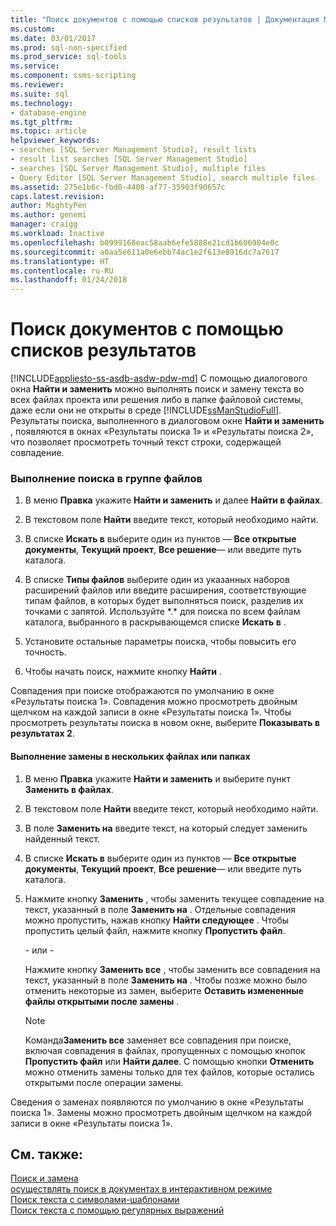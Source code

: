 ```yaml
---
title: "Поиск документов с помощью списков результатов | Документация Майкрософт"
ms.custom: 
ms.date: 03/01/2017
ms.prod: sql-non-specified
ms.prod_service: sql-tools
ms.service: 
ms.component: ssms-scripting
ms.reviewer: 
ms.suite: sql
ms.technology:
- database-engine
ms.tgt_pltfrm: 
ms.topic: article
helpviewer_keywords:
- searches [SQL Server Management Studio], result lists
- result list searches [SQL Server Management Studio]
- searches [SQL Server Management Studio], multiple files
- Query Editor [SQL Server Management Studio], search multiple files
ms.assetid: 275e1b6c-fbd0-4408-af77-35903f90657c
caps.latest.revision: 
author: MightyPen
ms.author: genemi
manager: craigg
ms.workload: Inactive
ms.openlocfilehash: b0999168eac58aab6efe5888e21cd1b606904e0c
ms.sourcegitcommit: a0aa5e611a0e6ebb74ac1e2f613e8916dc7a7617
ms.translationtype: HT
ms.contentlocale: ru-RU
ms.lasthandoff: 01/24/2018
---
```

# <a name="search-documents-using-results-lists"></a>Поиск документов с помощью списков результатов
[!INCLUDE[appliesto-ss-asdb-asdw-pdw-md](../../includes/appliesto-ss-asdb-asdw-pdw-md.md)] С помощью диалогового окна **Найти и заменить** можно выполнять поиск и замену текста во всех файлах проекта или решения либо в папке файловой системы, даже если они не открыты в среде [!INCLUDE[ssManStudioFull](../../includes/ssmanstudiofull-md.md)]. Результаты поиска, выполненного в диалоговом окне **Найти и заменить** , появляются в окнах «Результаты поиска 1» и «Результаты поиска 2», что позволяет просмотреть точный текст строки, содержащей совпадение.  
  
### <a name="to-search-in-multiple-files"></a>Выполнение поиска в группе файлов  
  
1.  В меню **Правка** укажите **Найти и заменить** и далее **Найти в файлах**.  
  
2.  В текстовом поле **Найти** введите текст, который необходимо найти.  
  
3.  В списке **Искать в** выберите один из пунктов — **Все открытые документы**, **Текущий проект**, **Все решение**— или введите путь каталога.  
  
4.  В списке **Типы файлов** выберите один из указанных наборов расширений файлов или введите расширения, соответствующие типам файлов, в которых будет выполняться поиск, разделив их точками с запятой. Используйте \*.\* для поиска по всем файлам каталога, выбранного в раскрывающемся списке **Искать в** .  
  
5.  Установите остальные параметры поиска, чтобы повысить его точность.  
  
6.  Чтобы начать поиск, нажмите кнопку **Найти** .  
  
 Совпадения при поиске отображаются по умолчанию в окне «Результаты поиска 1». Совпадения можно просмотреть двойным щелчком на каждой записи в окне «Результаты поиска 1». Чтобы просмотреть результаты поиска в новом окне, выберите **Показывать в результатах 2**.  
  
#### <a name="to-replace-across-multiple-files-or-folders"></a>Выполнение замены в нескольких файлах или папках  
  
1.  В меню **Правка** укажите **Найти и заменить** и выберите пункт **Заменить в файлах**.  
  
2.  В текстовом поле **Найти** введите текст, который необходимо найти.  
  
3.  В поле **Заменить на** введите текст, на который следует заменить найденный текст.  
  
4.  В списке **Искать в** выберите один из пунктов — **Все открытые документы**, **Текущий проект**, **Все решение**— или введите путь каталога.  
  
5.  Нажмите кнопку **Заменить** , чтобы заменить текущее совпадение на текст, указанный в поле **Заменить на** . Отдельные совпадения можно пропустить, нажав кнопку **Найти следующее** . Чтобы пропустить целый файл, нажмите кнопку **Пропустить файл**.  
  
     \- или -  
  
     Нажмите кнопку **Заменить все** , чтобы заменить все совпадения на текст, указанный в поле **Заменить на** . Чтобы позже можно было отменить некоторые из замен, выберите **Оставить измененные файлы открытыми после замены** .  
  
    > [!NOTE]  
    >  Команда**Заменить все** заменяет все совпадения при поиске, включая совпадения в файлах, пропущенных с помощью кнопок **Пропустить файл** или **Найти далее**. С помощью кнопки **Отменить** можно отменить замены только для тех файлов, которые остались открытыми после операции замены.  
  
 Сведения о заменах появляются по умолчанию в окне «Результаты поиска 1». Замены можно просмотреть двойным щелчком на каждой записи в окне «Результаты поиска 1».  
  
## <a name="see-also"></a>См. также:  
 [Поиск и замена](../../relational-databases/scripting/search-and-replace.md)   
 [осуществлять поиск в документах в интерактивном режиме](../../relational-databases/scripting/search-documents-interactively.md)   
 [Поиск текста с символами-шаблонами](../../relational-databases/scripting/search-text-with-wildcards.md)   
 [Поиск текста с помощью регулярных выражений](../../relational-databases/scripting/search-text-with-regular-expressions.md)  
  
  
